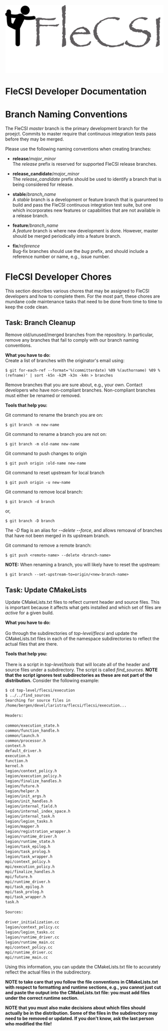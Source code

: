 ![logo](../doc/flecsi.png)

# FleCSI Developer Documentation

# Branch Naming Conventions

The FleCSI *master* branch is the primary development branch for the
proejct. Commits to master require that continuous integration tests
pass before they may be merged.

Please use the following naming conventions when creating branches:

* **release**/*major_minor*<br>
  The *release* prefix is reserved for supported FleCSI release
  branches.

* **release\_candidate**/*major_minor*<br>
  The *release\_candidate* prefix should be used to identify a branch that is
  being considered for release.

* **stable**/*branch\_name*<br>
  A *stable* branch is a development or feature branch that is
  guarunteed to build and pass the FleCSI continuous integration test
  suite, but one which incorporates new features or capabilities that
  are not available in a release branch.

* **feature**/*branch\_name*<br>
  A *feature* branch is where new development is done. However, master
  should be merged periodically into a feature branch.

* **fix**/*reference*<br>
  Bug-fix branches should use the *bug* prefix, and should include
  a reference number or name, e.g., issue number.

# FleCSI Developer Chores

This section describes various chores that may be assigned to FleCSI
developers and how to complete them. For the most part, these chores are
mundane code maintenance tasks that need to be done from time to time to
keep the code clean.

## Task: Branch Cleanup

Remove old/unused/merged branches from the repository. In particular,
remove any branches that fail to comply with our branch naming
conventions.

**What you have to do:**<br>
Create a list of branches with the originator's email using:
```
$ git for-each-ref --format='%(committerdate) %09 %(authorname) %09 %(refname)' | sort -k5n -k2M -k3n -k4n > branches
```
Remove branches that you are sure about, e.g., your own. Contact
developers who have non-compliant branches. Non-compliant branches must
either be renamed or removed.

**Tools that help you:**<br>

Git command to rename the branch you are on:
```
$ git branch -m new-name
```

Git command to rename a branch you are not on:
```
$ git branch -m old-name new-name
```

Git command to push changes to origin
```
$ git push origin :old-name new-name
```

Git command to reset upstream for local branch
```
$ git push origin -u new-name
```

Git command to remove local branch:
```
$ git branch -d branch
```
or,
```
$ git branch -D branch
```
The *-D* flag is an alias for *--delete --force*, and allows remoaval of
branches that have not been merged in its upstream branch.

Git command to remove a remote branch:
```
$ git push <remote-name> --delete <branch-name>
```

**NOTE:** When renaming a branch, you will likely have to reset the
upstream:
```
$ git branch --set-upstream-to=origin/<new-branch-name>
```

## Task: Update CMakeLists

Update CMakeLists.txt files to reflect current header and source
files. This is important because it affects what gets installed and
which set of files are *active* for a given build.

**What you have to do:**<br>  
Go through the subdirectories of *top-level/flecsi* and update the
CMakeLists.txt files in each of the namespace subdirectories to reflect
the actual files that are there.

**Tools that help you:**<br>  
There is a script in *top-level/tools* that will locate all of the
header and source files under a subdirectory. The script is called
*find_sources*. **NOTE that the script ignores test subdirectories as
these are not part of the distribution.** Consider the following
example:

```
$ cd top-level/flecsi/execution
$ ../../find_sources
Searching for source files in /home/bergen/devel/laristra/flecsi/flecsi/execution...

Headers:

common/execution_state.h
common/function_handle.h
common/launch.h
common/processor.h
context.h
default_driver.h
execution.h
function.h
kernel.h
legion/context_policy.h
legion/execution_policy.h
legion/finalize_handles.h
legion/future.h
legion/helper.h
legion/init_args.h
legion/init_handles.h
legion/internal_field.h
legion/internal_index_space.h
legion/internal_task.h
legion/legion_tasks.h
legion/mapper.h
legion/registration_wrapper.h
legion/runtime_driver.h
legion/runtime_state.h
legion/task_epilog.h
legion/task_prolog.h
legion/task_wrapper.h
mpi/context_policy.h
mpi/execution_policy.h
mpi/finalize_handles.h
mpi/future.h
mpi/runtime_driver.h
mpi/task_epilog.h
mpi/task_prolog.h
mpi/task_wrapper.h
task.h

Sources:

driver_initialization.cc
legion/context_policy.cc
legion/legion_tasks.cc
legion/runtime_driver.cc
legion/runtime_main.cc
mpi/context_policy.cc
mpi/runtime_driver.cc
mpi/runtime_main.cc
```

Using this information, you can update the CMakeLists.txt file to
accurately reflect the actual files in the subdirectory.

**NOTE to take care that you follow the file conventions in
CMakeLists.txt with respect to formatting and runtime sections, e.g.,
you cannot just cut and paste the output into the CMakeLists.txt file:
you must add files under the correct runtime section.** 

**NOTE that you must also make decisions about which files should
actually be in the distribution. Some of the files in the subdirectory
may need to be removed or updated. If you don't know, ask the last
person who modified the file!**

<!-- vim: set tabstop=2 shiftwidth=2 expandtab fo=cqt tw=72 : -->
